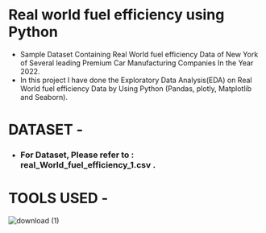 # Real world fuel efficiency using Python
* Sample Dataset Containing Real World fuel efficiency Data of New York of Several leading Premium Car Manufacturing Companies In the Year 2022.
* In this project I have done the Exploratory Data Analysis(EDA) on Real World fuel efficiency Data by Using Python (Pandas, plotly, Matplotlib and Seaborn).

# DATASET -
* ### For Dataset, Please refer to : real_World_fuel_efficiency_1.csv .



# TOOLS USED -

![download (1)](https://user-images.githubusercontent.com/111995863/189966001-f151b2ac-3750-46f3-9933-51a68ca5edb4.png)

